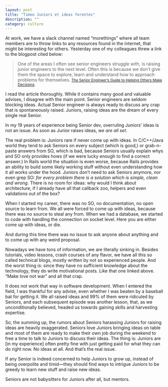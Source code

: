```yaml
---
layout: post
title: "Timeo Juniors et ideas ferentes"
description: ""
category: culture
---
```


At work, we have a slack channel named “morethings” where all team members are
to throw links to any resources found in the internet, that might be interesting
for others. Yesterday one of my colleagues threw a link to the blogpost cited below:

> One of the areas I often see senior engineers struggle with,
> is raising junior engineers to the next level.
> Often this is because we don’t give them the space to explore,
> learn and understand how to approach problems for themselves.
<small>[The Senior Engineer’s Guide to Helping Others Make Decisions](http://silverwraith.com/blog/2017/10/the-senior-engineers-guide-to-helping-others-make-decisions/)</small>

I read the article thoroughly. While it contains many good and valuable advises,
I disagree with the main point. Senior engineers are seldom blocking ideas.
Actual Senior engineer is always ready to discuss any crap that is spontaneously
raised. Juniors, raising ideas are the dream of every single real Senior.

In my 19 years of experience being Senior dev, overruling Juniors’ ideas is not
an issue. As soon as Junior raises ideas, _we are all set_.

The real problem is: Juniors rare if never come up with ideas. In C/C++/Java world
they tend to ask Seniors on every subject (which is good,) or grab-n-paste answers
from SO, which is bad, because Seniors usually explain whys and SO only provides hows
(if we were lucky enough to find a correct answer.) In Rails world the situation
is even worse, because Rails provides an ability to build some likely working stuff
without even understanding how it all works under the hood. Juniors don’t need
to ask Seniors anymore, nor even grep SO: _for every problem there is a solution
which is simple, clean and wrong_. There is no room for ideas: why would I think
about architecture, if I already have all that callback zoo, helpers and
even validations out of the box?

When I started my career, there was no SO, no documentation, no open source to
learn from. We all were forced to come up with ideas, because there was no source
to steal any from. When we had a database, we started to code with handling
the connection on socket level. Here you are either come up with ideas, or die.

And during this time there was no issue to ask anyone about anything and
to come up with any weird proposal.

Nowadays we have tons of information, we are literally sinking in.
Besides tutorials, video lessons, crash courses of any flavor, we have all this
so called technical blogs, mostly written by not so experienced people.
And the worst thing is: since they have no sufficient knowledge about the technology,
they do write motivational posts. Like that one linked above.
“Make love not war” and all that crap.

It does not work that way in software development. When I entered the field,
I was thankful for any advise, even whether I was beaten by a baseball bat
for getting it. We all raised ideas and 99% of them were ridiculed by Seniors,
and each subsequent episode was another lesson, that, as we unconditionally believed,
headed us towards gaining skills and harvesting expertise.

So, the summing up, the rumors about Seniors harassing Juniors for raising ideas
are heavily exaggerated. Seniors love Juniors bringing ideas on table and most
of them are ready to make their own job during the weekend to free a time
to talk to Juniors to discuss their ideas. The thing is: Juniors are [in my experience]
often pretty fine with just getting paid for what they can do right now.
No ideas at all. And that’s the real issue.

If any Senior is indeed concerned to help Juniors to grow up, instead of being
overpolite and timid—they should find ways to intrigue Juniors to be greedy to
learn new stuff and raise new ideas.

Seniors are not babysitters for Juniors after all, but mentors.
